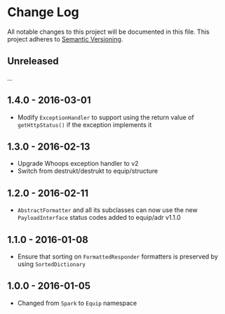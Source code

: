 # Change Log

All notable changes to this project will be documented in this file.
This project adheres to [Semantic Versioning](http://semver.org/).

## Unreleased

_..._

## 1.4.0 - 2016-03-01

- Modify `ExceptionHandler` to support using the return value of `getHttpStatus()` if the exception implements it

## 1.3.0 - 2016-02-13

- Upgrade Whoops exception handler to v2
- Switch from destrukt/destrukt to equip/structure

## 1.2.0 - 2016-02-11

- `AbstractFormatter` and all its subclasses can now use the new `PayloadInterface` status codes added to equip/adr v1.1.0

## 1.1.0 - 2016-01-08

- Ensure that sorting on `FormattedResponder` formatters is preserved by using `SortedDictionary`

## 1.0.0 - 2016-01-05

- Changed from `Spark` to `Equip` namespace
